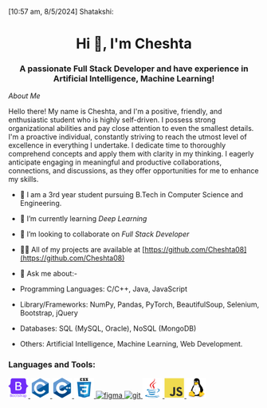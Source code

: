 [10:57 am, 8/5/2024] Shatakshi: <h1 align="center">Hi 👋, I'm Cheshta</h1>
<h3 align="center">A passionate Full Stack Developer and have experience in Artificial Intelligence, Machine Learning!</h3>


*About Me* 
  
Hello there! My name is Cheshta, and I'm a positive, friendly, and enthusiastic student who is highly self-driven. I possess strong organizational abilities and pay close attention to even the smallest details. I'm a proactive individual, constantly striving to reach the utmost level of excellence in everything I undertake. I dedicate time to thoroughly comprehend concepts and apply them with clarity in my thinking. I eagerly anticipate engaging in meaningful and productive collaborations, connections, and discussions, as they offer opportunities for me to enhance my skills.

- 🔭 I am a 3rd year student pursuing B.Tech in Computer Science and Engineering.

- 🌱 I’m currently learning *Deep Learning*

- 👯 I’m looking to collaborate on *Full Stack Developer*

- 👨‍💻 All of my projects are available at [https://github.com/Cheshta08](https://github.com/Cheshta08)

- 💬 Ask me about:- 
- Programming Languages: C/C++, Java, JavaScript
- Library/Frameworks: NumPy, Pandas, PyTorch, BeautifulSoup, Selenium, Bootstrap, jQuery
- Databases: SQL (MySQL, Oracle), NoSQL (MongoDB)
- Others: Artificial Intelligence, Machine Learning, Web Development.

<h3 align="left">Languages and Tools:</h3>
<p align="left"> <a href="https://getbootstrap.com" target="_blank" rel="noreferrer"> <img src="https://raw.githubusercontent.com/devicons/devicon/master/icons/bootstrap/bootstrap-plain-wordmark.svg" alt="bootstrap" width="40" height="40"/> </a> <a href="https://www.cprogramming.com/" target="_blank" rel="noreferrer"> <img src="https://raw.githubusercontent.com/devicons/devicon/master/icons/c/c-original.svg" alt="c" width="40" height="40"/> </a> <a href="https://www.w3schools.com/cpp/" target="_blank" rel="noreferrer"> <img src="https://raw.githubusercontent.com/devicons/devicon/master/icons/cplusplus/cplusplus-original.svg" alt="cplusplus" width="40" height="40"/> </a> <a href="https://www.w3schools.com/css/" target="_blank" rel="noreferrer"> <img src="https://raw.githubusercontent.com/devicons/devicon/master/icons/css3/css3-original-wordmark.svg" alt="css3" width="40" height="40"/> </a><a href="https://www.figma.com/" target="_blank" rel="noreferrer"> <img src="https://www.vectorlogo.zone/logos/figma/figma-icon.svg" alt="figma" width="40" height="40"/> </a> <a href="https://git-scm.com/" target="_blank" rel="noreferrer"> <img src="https://www.vectorlogo.zone/logos/git-scm/git-scm-icon.svg" alt="git" width="40" height="40"/> </a> <a href="https://www.java.com" target="_blank" rel="noreferrer"> <img src="https://raw.githubusercontent.com/devicons/devicon/master/icons/java/java-original.svg" alt="java" width="40" height="40"/> </a> <a href="https://developer.mozilla.org/en-US/docs/Web/JavaScript" target="_blank" rel="noreferrer"> <img src="https://raw.githubusercontent.com/devicons/devicon/master/icons/javascript/javascript-original.svg" alt="javascript" width="40" height="40"/> </a> <a href="https://www.linux.org/" target="_blank" rel="noreferrer"> <img src="https://raw.githubusercontent.com/devicons/devicon/master/icons/linux/linux-original.svg" alt="linux" width="40" height="40"/> </a> <a href="https://www.mongodb.com/" target="_blank" rel="noreferrer"> <img src="https://raw.githubusercon…
[11:04 am, 8/5/2024] Shatakshi: An optimistic, affable, exuberant, and self-motivated student with excellent organizational skills and a good eye for detail. I am a go-getter and always thrive to achieve the highest standard possible at any task by studying concepts and applying them with clarity in my thought process.

I believe that we must embrace and celebrate our differences for these are what make us unique, special, and gifted and move humanity from evolution to revolution!

To reach heights and claim has always been the driving force behind all my endeavors. I always look forward to meaningful and constructive collaborations, connections, and conversations to explore greater opportunities in order to sharpen my skills.
